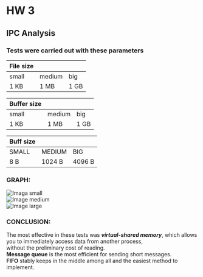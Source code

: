 
# HW 3
## IPC Analysis

### Tests were carried out with these parameters

| File size |        |      |
|-----------|--------|------|
| small     | medium | big  |
| 1 KB      | 1 MB   | 1 GB |

| Buffer size |        |      |
|-----------|--------|------|
| small     | medium | big  |
| 1 KB      | 1 MB   | 1 GB |


| Buff size |        |        |
|-----------|--------|--------|
| SMALL     | MEDIUM | BIG    |
| 8 B       | 1024 B | 4096 B |


### GRAPH: 

![Imaga small](/Pictures/small_file_size)
<br/>
![Image medium](https://github.com/shaazmik/3_sem_22_23/blob/main/task3/homework/img/medium.png?raw=true)
<br/>
![Image large](https://github.com/shaazmik/3_sem_22_23/blob/main/task3/homework/img/large.png?raw=true)


### CONCLUSION: 

The most effective in these tests was ___virtual-shared memory___, which allows you to immediately access data from another process,<br/>
without the preliminary cost of reading.<br/>
__Message queue__  is the most efficient for sending short messages.<br/>
__FIFO__ stably keeps in the middle among all and the easiest method to implement.<br/>
